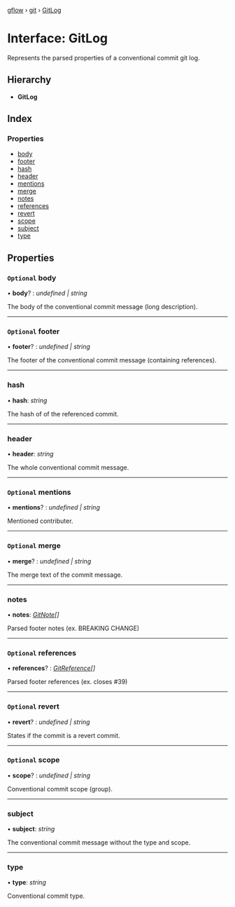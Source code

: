 [gflow](../README.md) › [git](../modules/git.md) › [GitLog](git.gitlog.md)

# Interface: GitLog

Represents the parsed properties of a conventional commit git log.

## Hierarchy

* **GitLog**

## Index

### Properties

* [body](git.gitlog.md#optional-body)
* [footer](git.gitlog.md#optional-footer)
* [hash](git.gitlog.md#hash)
* [header](git.gitlog.md#header)
* [mentions](git.gitlog.md#optional-mentions)
* [merge](git.gitlog.md#optional-merge)
* [notes](git.gitlog.md#notes)
* [references](git.gitlog.md#optional-references)
* [revert](git.gitlog.md#optional-revert)
* [scope](git.gitlog.md#optional-scope)
* [subject](git.gitlog.md#subject)
* [type](git.gitlog.md#type)

## Properties

### `Optional` body

• **body**? : *undefined | string*

The body of the conventional commit message (long description).

___

### `Optional` footer

• **footer**? : *undefined | string*

The footer of the conventional commit message (containing references).

___

###  hash

• **hash**: *string*

The hash of of the referenced commit.

___

###  header

• **header**: *string*

The whole conventional commit message.

___

### `Optional` mentions

• **mentions**? : *undefined | string*

Mentioned contributer.

___

### `Optional` merge

• **merge**? : *undefined | string*

The merge text of the commit message.

___

###  notes

• **notes**: *[GitNote](git.gitnote.md)[]*

Parsed footer notes (ex. BREAKING CHANGE)

___

### `Optional` references

• **references**? : *[GitReference](git.gitreference.md)[]*

Parsed footer references (ex. closes #39)

___

### `Optional` revert

• **revert**? : *undefined | string*

States if the commit is a revert commit.

___

### `Optional` scope

• **scope**? : *undefined | string*

Conventional commit scope (group).

___

###  subject

• **subject**: *string*

The conventional commit message without the type and scope.

___

###  type

• **type**: *string*

Conventional commit type.
